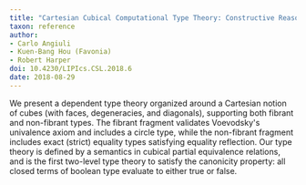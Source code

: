 ```yaml
---
title: "Cartesian Cubical Computational Type Theory: Constructive Reasoning with Paths and Equalities"
taxon: reference
author:
- Carlo Angiuli
- Kuen-Bang Hou (Favonia)
- Robert Harper
doi: 10.4230/LIPIcs.CSL.2018.6
date: 2018-08-29
---
```


We present a dependent type theory organized around a Cartesian notion of cubes (with faces, degeneracies, and diagonals), supporting both fibrant and non-fibrant types. The fibrant fragment validates Voevodsky's univalence axiom and includes a circle type, while the non-fibrant fragment includes exact (strict) equality types satisfying equality reflection. Our type theory is defined by a semantics in cubical partial equivalence relations, and is the first two-level type theory to satisfy the canonicity property: all closed terms of boolean type evaluate to either true or false. 
